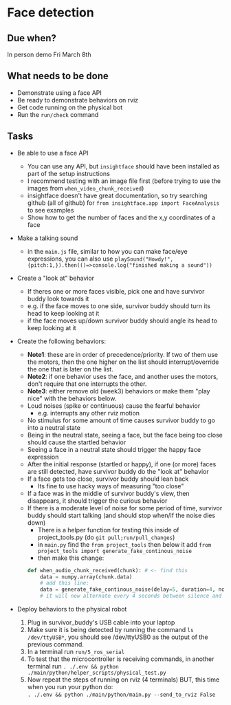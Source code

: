 # Face detection

## Due when?

In person demo Fri March 8th

## What needs to be done

- Demonstrate using a face API
- Be ready to demonstrate behaviors on rviz
- Get code running on the physical bot
- Run the `run/check` command

## Tasks

- Be able to use a face API
    - You can use any API, but `insightface` should have been installed as part of the setup instructions
    - I recommend testing with an image file first (before trying to use the images from `when_video_chunk_received`)
    - insightface doesn't have great documentation, so try searching github (all of github) for `from insightface.app import FaceAnalysis` to see examples
    - Show how to get the number of faces and the x,y coordinates of a face

- Make a talking sound
    - in the `main.js` file, similar to how you can make face/eye expressions, you can also use `playSound("Howdy!", {pitch:1,}).then(()=>console.log("finished making a sound"))`
    
- Create a "look at" behavior
    - If theres one or more faces visible, pick one and have survivor buddy look towards it
    - e.g. if the face moves to one side, survivor buddy should turn its head to keep looking at it
    - if the face moves up/down survivor buddy should angle its head to keep looking at it

- Create the following behaviors:
    - **Note1**: these are in order of precedence/priority. If two of them use the motors, then the one higher on the list should interrupt/override the one that is later on the list.
    - **Note2**: if one behavior uses the face, and another uses the motors, don't require that one interrupts the other.
    - **Note3**: either remove old (week3) behaviors or make them "play nice" with the behaviors below.
    - Loud noises (spike or continuous) cause the fearful behavior
        - e.g. interrupts any other rviz motion
    - No stimulus for some amount of time causes survivor buddy to go into a neutral state
    - Being in the neutral state, seeing a face, but the face being too close should cause the startled behavior
    - Seeing a face in a neutral state should trigger the happy face expression
    - After the initial response (startled or happy), if one (or more) faces are still detected, have survivor buddy do the "look at" behavior
    - If a face gets too close, survivor buddy should lean back
        - Its fine to use hacky ways of measuring "too close"
    - If a face was in the middle of survivor buddy's view, then disappears, it should trigger the curious behavior
    - If there is a moderate level of noise for some period of time, survivor buddy should start talking (and should stop when/if the noise dies down)
        - There is a helper function for testing this inside of project_tools.py (do `git pull;run/pull_changes`)
        - in `main.py` find the `from project_tools` then below it add `from project_tools import generate_fake_continous_noise` 
        - then make this change:  
        ```py
        def when_audio_chunk_received(chunk): # <- find this 
            data = numpy.array(chunk.data)
            # add this line:
            data = generate_fake_continous_noise(delay=5, duration=4, noise_volume=0.4)
            # it will now alternate every 4 seconds between silence and noise that has a constant volume of 0.4
        ```

- Deploy behaviors to the physical robot
    1. Plug in survivor_buddy's USB cable into your laptop
    2. Make sure it is being detected by running the command `ls /dev/ttyUSB*`, you should see /dev/ttyUSB0 as the output of the previous command.
    3. In a terminal run `run/5_ros_serial`
    4. To test that the microcontroller is receiving commands, in another terminal run `. ./.env && python ./main/python/helper_scripts/physical_test.py`
    5. Now repeat the steps of running on rviz (4 terminals) BUT, this time when you run your python do:<br>`. ./.env && python ./main/python/main.py --send_to_rviz False`